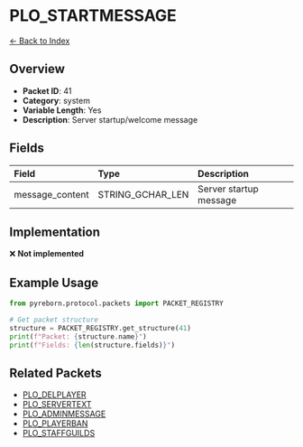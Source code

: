 # PLO_STARTMESSAGE

[← Back to Index](../index.md)

## Overview

- **Packet ID**: 41
- **Category**: system
- **Variable Length**: Yes
- **Description**: Server startup/welcome message

## Fields

| Field | Type | Description |
|:------|:-----|:------------|
| message_content | STRING_GCHAR_LEN | Server startup message |

## Implementation

❌ **Not implemented**

## Example Usage

```python
from pyreborn.protocol.packets import PACKET_REGISTRY

# Get packet structure
structure = PACKET_REGISTRY.get_structure(41)
print(f"Packet: {structure.name}")
print(f"Fields: {len(structure.fields)}")
```

## Related Packets

- [PLO_DELPLAYER](PLO_DELPLAYER.md)
- [PLO_SERVERTEXT](PLO_SERVERTEXT.md)
- [PLO_ADMINMESSAGE](PLO_ADMINMESSAGE.md)
- [PLO_PLAYERBAN](PLO_PLAYERBAN.md)
- [PLO_STAFFGUILDS](PLO_STAFFGUILDS.md)
